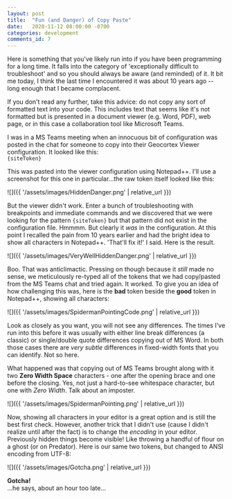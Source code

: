 ```yaml
---
layout: post
title:  "Fun (and Danger) of Copy Paste"
date:   2020-11-12 08:00:00 -0700
categories: development
comments_id: 7
---
```

Here is something that you've likely run into if you have been programming for a long time. It falls into the category of 'exceptionally difficult to troubleshoot' and so you should always be aware (and reminded) of it. It bit me today, I think the last time I encountered it was about 10 years ago --long enough that I became complacent.

If you don't read any further, take this advice: do not copy any sort of formatted text into your code. This includes text that seems like it's not formatted but is presented in a document viewer (e.g. Word, PDF), web page, or in this case a collaboration tool like Microsoft Teams.

I was in a MS Teams meeting when an innocuous bit of configuration was posted in the chat for someone to copy into their Geocortex Viewer configuration. It looked like this:  
`{siteToken}`

This was pasted into the viewer configuration using Notepad++. I'll use a screenshot for this one in particular...the raw token itself looked like this:  

![]({{ '/assets/images/HiddenDanger.png' | relative_url }})

But the viewer didn't work. Enter a bunch of troubleshooting with breakpoints and immediate commands and we discovered that we were looking for the pattern `{siteToken}` but that pattern did not exist in the configuration file. Hmmmm. But clearly it _was_ in the configuration. At this point I recalled the pain from 10 years earlier and had the bright idea to show all characters in Notepad++. 'That'll fix it!' I said. Here is the result.  

![]({{ '/assets/images/VeryWellHiddenDanger.png' | relative_url }})

Boo. That was anticlimactic. Pressing on though because it _still_ made no sense, we meticulously re-typed all of the tokens that we had copy/pasted from the MS Teams chat and tried again. It worked. To give you an idea of how challenging this was, here is the __bad__ token beside the __good__ token in Notepad++, showing all characters:  

![]({{ '/assets/images/SpidermanPointingCode.png' | relative_url }})

Look as closely as you want, you will not see any differences. The times I've run into this before it was usually with either line break differences (a classic) or single/double quote differences copying out of MS Word. In both those cases there are _very subtle_ differences in fixed-width fonts that you can identify. Not so here.

What happened was that copying out of MS Teams brought along with it two __Zero Width Space__ characters - one after the opening brace and one before the closing. Yes, not just a hard-to-see whitespace character, but one with _Zero Width_. Talk about an imposter.  

![]({{ '/assets/images/SpidermanPointing.png' | relative_url }})

Now, showing all characters in your editor is a great option and is still the best first check. However, another trick that I didn't use (cause I didn't realize until after the fact) is to change the _encoding_ in your editor. Previously hidden things become visible! Like throwing a handful of flour on a ghost (or on Predator). Here is our same two tokens, but changed to ANSI encoding from UTF-8:  

![]({{ '/assets/images/Gotcha.png' | relative_url }})

__Gotcha!__  
...he says, about an hour too late...